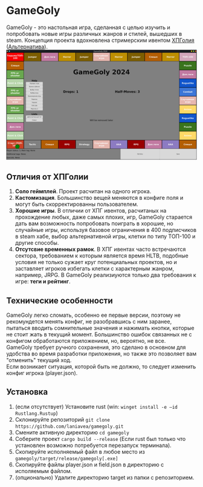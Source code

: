 # GameGoly

GameGoly - это настольная игра, сделанная с целью изучить и попробовать новые игры различных жанров и стилей, вышедших в steam. Концепция проекта вдохновлена стримерским ивентом [ХПГолия](https://docs.google.com/spreadsheets/d/e/2PACX-1vQE3NOLPo4WjgT2gu_F-ezS9n2teaFMAcEFTV3GBSaUiqPl--g1g54UPrnqUopyi1xljhQYjuCVPQkQ/pubhtml#) ([Альтернатива](https://rodich.ru/hpgoly)).
![Пример поля](static/img/start_field.jpg)

## Отличия от ХПГолии

1) **Соло геймплей**. Проект расчитан на одного игрока.
2) **Кастомизация**. Большинство вещей меняются в конфиге поля и могут быть скорректированны пользователем.
3) **Хорошие игры**. В отличии от ХПГ ивентов, расчитаных на прохождение любых, даже самых плохих, игр, GameGoly старается дать вам возможность попробовать поиграть в хорошие, но случайные игры, используя базовое ограничения в 400 подписчиков в steam хабе, выбор альтернативной игры, клетки по типу ТОП-100 и другие способы.
4) **Отсутсвие временных рамок**. В ХПГ ивентах часто встречаются сектора, требованием к которым является время HLTB, подобные условия не только сужает круг потенциальных проектов, но и заставляет игроков избегать клетки с характерным жанром, например, JRPG. В GameGoly реализиуются только два требования к игре: **теги и рейтинг**.

## Технические особенности
GameGoly легко сломать, особенно ее первые версии, поэтому не рекомундется менять конфиг, не разобравшись с ним заранее, пытаться вводить сомнительные значения и нажимать кнопки, которые не стоит жать в текущий момент. Большинство ошибок связанных не с конфигом обработаются приложением, но, вероятно, не все.<br>
GameGoly требует ручного сохранения, это сделано в основном для удобства во время разработки приложения, но также это позволяет вам "отменить" текущий ход.<br>
Если возникает ситуация, которой быть не должно, то следует изменить конфиг игрока (player.json).

## Установка
1) (если отсутствует) Установите rust (win: ```winget install -e —id Rustlang.Rustup```)
2) Склонируйте репозиторий ```git clone https://github.com/laniavea/gamegoly.git```
3) Смените активную директорию ```cd gamegoly```
4) Соберите проект ```cargo build --release``` (Если rust был только что установлен возможно потребуется перезапуск терминала).
5) Скопируйте исполняемый файл в любое место из ```gamegoly/target/release/gamegoly[.exe]```
6) Скопируйте файлы player.json и field.json в директорию с исполяемым файлом.
7) (опционально) Удалите директорию target из папки с репозиторием.
